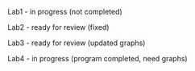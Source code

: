 Lab1 - in progress (not completed)

Lab2 - ready for review (fixed)

Lab3 - ready for review (updated graphs)

Lab4 - in progress (program completed, need graphs)
